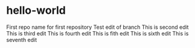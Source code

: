 # hello-world
First repo name for first repository
Test edit of branch
This is second edit 
This is third edit
This is fourth edit
This is fith edit 
This is sixth edit 
This is seventh edit 

